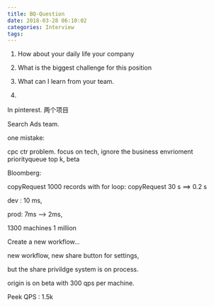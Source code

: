 ```yaml
---
title: BQ-Question
date: 2018-03-28 06:10:02
categories: Interview
tags:
---
```


1. How about your daily life your company

2. What is the biggest challenge for this position

3. What can I learn from your team.

4.

In pinterest. 两个项目

Search Ads team. 

 
one mistake:

cpc ctr problem. focus on tech, ignore the business envrioment
priorityqueue top k, beta


Bloomberg:

copyRequest 1000 records with for loop: copyRequest 
30 s ==> 0.2 s



dev : 10 ms, 

prod:  7ms --> 2ms,

1300 machines 1 million


Create a new workflow...

new workflow, new share button for settings,

but the share privildge system is on process.

origin is on beta with 300 qps per machine.

Peek QPS : 1.5k






